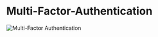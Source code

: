 # Multi-Factor-Authentication

![Multi-Factor Authentication](https://user-images.githubusercontent.com/80132085/112330061-19bd1980-8c8e-11eb-9e2d-8c8f86584ff4.png)
